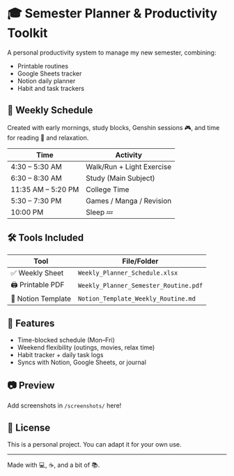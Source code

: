 # 🎓 Semester Planner & Productivity Toolkit

A personal productivity system to manage my new semester, combining:
- Printable routines
- Google Sheets tracker
- Notion daily planner
- Habit and task trackers

## 📅 Weekly Schedule

Created with early mornings, study blocks, Genshin sessions 🎮, and time for reading 📖 and relaxation.

| Time            | Activity                         |
|-----------------|----------------------------------|
| 4:30 – 5:30 AM  | Walk/Run + Light Exercise         |
| 6:30 – 8:30 AM  | Study (Main Subject)              |
| 11:35 AM – 5:20 PM | College Time                  |
| 5:30 – 7:30 PM  | Games / Manga / Revision       |
| 10:00 PM        | Sleep 💤                          |

## 🛠 Tools Included

| Tool                | File/Folder                            |
|---------------------|----------------------------------------|
| ✅ Weekly Sheet     | `Weekly_Planner_Schedule.xlsx`         |
| 🖨️ Printable PDF   | `Weekly_Planner_Semester_Routine.pdf`  |
| 🧠 Notion Template | `Notion_Template_Weekly_Routine.md`    |

## 🧰 Features

- Time-blocked schedule (Mon–Fri)
- Weekend flexibility (outings, movies, relax time)
- Habit tracker + daily task logs
- Syncs with Notion, Google Sheets, or journal

## 📷 Preview

Add screenshots in `/screenshots/` here!

## 📄 License

This is a personal project. You can adapt it for your own use.

---

Made with 💻, ☕, and a bit of 📚.
